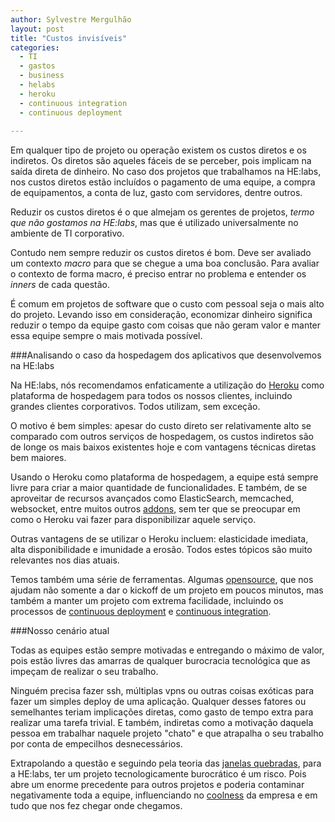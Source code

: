 ```yaml
---
author: Sylvestre Mergulhão
layout: post
title: "Custos invisíveis"
categories: 
  - TI
  - gastos
  - business
  - helabs
  - heroku
  - continuous integration
  - continuous deployment
  
---
```



Em qualquer tipo de projeto ou operação existem os custos diretos e os indiretos. Os diretos são aqueles fáceis de se perceber, pois implicam na saída direta de dinheiro. No caso dos projetos que trabalhamos na HE:labs, nos custos diretos estão incluídos o pagamento de uma equipe, a compra de equipamentos, a conta de luz, gasto com servidores, dentre outros.

<!--more-->

Reduzir os custos diretos é o que almejam os gerentes de projetos, _termo que não gostamos na HE:labs_, mas que é utilizado universalmente no ambiente de TI corporativo.

Contudo nem sempre reduzir os custos diretos é bom. Deve ser avaliado um contexto _macro_ para que se chegue a uma boa conclusão. Para avaliar o contexto de forma macro, é preciso entrar no problema e entender os *inners* de cada questão.

É comum em projetos de software que o custo com pessoal seja o mais alto do projeto. Levando isso em consideração, economizar dinheiro significa reduzir o tempo da equipe gasto com coisas que não geram valor e manter essa equipe sempre o mais motivada possível.

###Analisando o caso da hospedagem dos aplicativos que desenvolvemos na HE:labs

Na HE:labs, nós recomendamos enfaticamente a utilização do [Heroku](http://heroku.com/) como plataforma de hospedagem para todos os nossos clientes, incluindo grandes clientes corporativos. Todos utilizam, sem exceção.

O motivo é bem simples: apesar do custo direto ser relativamente alto se comparado com outros serviços de hospedagem, os custos indiretos são de longe os mais baixos existentes hoje e com vantagens técnicas diretas bem maiores.

Usando o Heroku como plataforma de hospedagem, a equipe está sempre livre para criar a maior quantidade de funcionalidades. E também, de se aproveitar de recursos avançados como ElasticSearch, memcached, websocket, entre muitos outros [addons](https://addons.heroku.com/), sem ter que se preocupar em como o Heroku vai fazer para disponibilizar aquele serviço.

Outras vantagens de se utilizar o Heroku incluem: elasticidade imediata, alta disponibilidade e imunidade a erosão. Todos estes tópicos são muito relevantes nos dias atuais.

Temos também uma série de ferramentas. Algumas [opensource](https://github.com/Helabs), que nos ajudam não somente a dar o kickoff de um projeto em poucos minutos, mas também a manter um projeto com extrema facilidade, incluindo os processos de [continuous deployment](http://en.wikipedia.org/wiki/Continuous_delivery) e [continuous integration](https://en.wikipedia.org/wiki/Continuous_integration).

###Nosso cenário atual

Todas as equipes estão sempre motivadas e entregando o máximo de valor, pois estão livres das amarras de qualquer burocracia tecnológica que as impeçam de realizar o seu trabalho.

Ninguém precisa fazer ssh, múltiplas vpns ou outras coisas exóticas para fazer um simples deploy de uma aplicação. Qualquer desses fatores ou semelhantes teriam implicações diretas, como gasto de tempo extra para realizar uma tarefa trivial. E também, indiretas como a motivação daquela pessoa em trabalhar naquele projeto "chato" e que atrapalha o seu trabalho por conta de empecilhos desnecessários.

Extrapolando a questão e seguindo pela teoria das [janelas quebradas](http://en.wikipedia.org/wiki/Broken_windows_theory), para a HE:labs, ter um projeto tecnologicamente burocrático é um risco. Pois abre um enorme precedente para outros projetos e poderia contaminar negativamente toda a equipe, influenciando no [coolness](http://www.urbandictionary.com/define.php?term=coolness) da empresa e em tudo que nos fez chegar onde chegamos.

